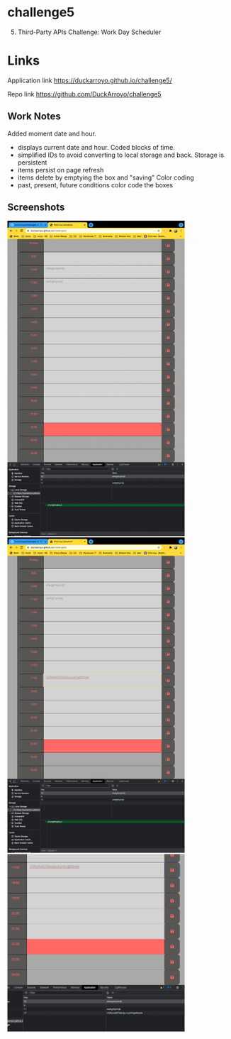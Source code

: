 # challenge5

5. Third-Party APIs Challenge: Work Day Scheduler

# Links

Application link
https://duckarroyo.github.io/challenge5/

Repo link
https://github.com/DuckArroyo/challenge5

## Work Notes

Added moment date and hour.

- displays current date and hour.
  Coded blocks of time.
- simplified IDs to avoid converting to local storage and back.
  Storage is persistent
- items persist on page refresh
- items delete by emptying the box and "saving"
  Color coding
- past, present, future conditions color code the boxes

## Screenshots

<img src="challenge5Full.png" style="width: 400px">
<img src="challenge5Typed.png" style="width: 400px">
<img src="challenge5Saved.png" style="width: 400px">
